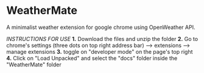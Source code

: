 # WeatherMate
A minimalist weather extension for google chrome using OpenWeather API.

*INSTRUCTIONS FOR USE*
**1.** Download the files and unzip the folder
**2.** Go to chrome's settings (three dots on top right address bar) --> extensions --> manage extensions
**3.** toggle on "developer mode" on the page's top right
**4.** Click on "Load Unpacked" and select the "docs" folder inside the "WeatherMate" folder


